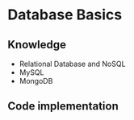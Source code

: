 # Database Basics
## Knowledge
- Relational Database and NoSQL
- MySQL
- MongoDB

## Code implementation

